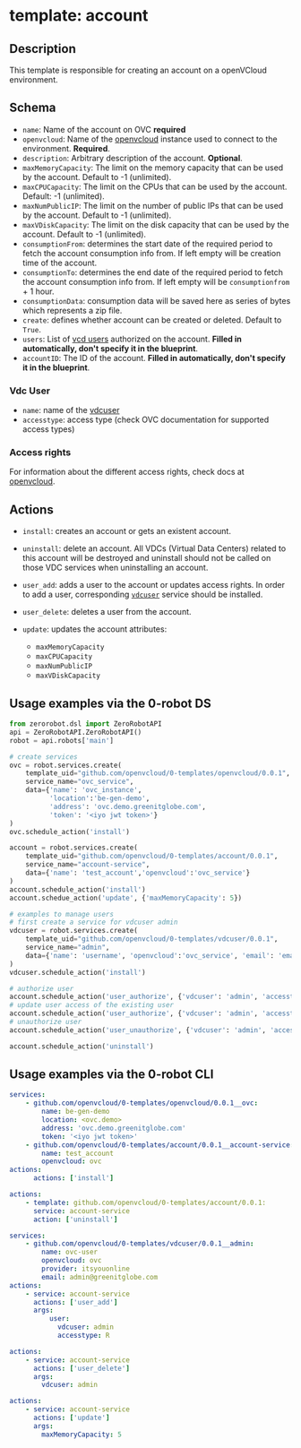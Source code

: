 # template: account

## Description

This template is responsible for creating an account on a openVCloud environment.

## Schema

- `name`: Name of the account on OVC **required**
- `openvcloud`: Name of the [openvcloud](../openvcloud) instance used to connect to the environment.  **Required**.
- `description`: Arbitrary description of the account. **Optional**.
- `maxMemoryCapacity`: The limit on the memory capacity that can be used by the account. Default to -1 (unlimited).
- `maxCPUCapacity`: The limit on the CPUs that can be used by the account. Default: -1 (unlimited).
- `maxNumPublicIP`: The limit on the number of public IPs that can be used by the account. Default to -1 (unlimited).
- `maxVDiskCapacity`: The limit on the disk capacity that can be used by the account. Default to -1 (unlimited).
- `consumptionFrom`: determines the start date of the required period to fetch the account consumption info from. If left empty will be creation time of the account.
- `consumptionTo`: determines the end date of the required period to fetch the account consumption info from. If left empty will be `consumptionfrom` + 1 hour.
- `consumptionData`: consumption data will be saved here as series of bytes which represents a zip file.
- `create`: defines whether account can be created or deleted. Default to `True`.
- `users`: List of [vcd users](#vdc-user)  authorized on the account. **Filled in automatically, don't specify it in the blueprint**.
- `accountID`: The ID of the account. **Filled in automatically, don't specify it in the blueprint**.

### Vdc User

- `name`: name of the [vdcuser](../vdcuser)
- `accesstype`: access type (check OVC documentation for supported access types)

### Access rights

For information about the different access rights, check docs at [openvcloud](https://github.com/0-complexity/openvcloud/blob/2.1.7/docs/EndUserPortal/Authorization/AuthorizationModel.md).

## Actions

- `install`: creates an account or gets an existent account.
- `uninstall`: delete an account. All VDCs (Virtual Data Centers) related to this account will be destroyed and uninstall should not be called on those VDC services when uninstalling an account.
- `user_add`: adds a user to the account or updates access rights. In order to add a user, corresponding [`vdcuser`](#vdc-user) service should be installed.
- `user_delete`: deletes a user from the account.
- `update`: updates the account attributes:

  - `maxMemoryCapacity`
  - `maxCPUCapacity`
  - `maxNumPublicIP`
  - `maxVDiskCapacity`

## Usage examples via the 0-robot DS

``` python
from zerorobot.dsl import ZeroRobotAPI
api = ZeroRobotAPI.ZeroRobotAPI()
robot = api.robots['main']

# create services
ovc = robot.services.create(
    template_uid="github.com/openvcloud/0-templates/openvcloud/0.0.1",
    service_name="ovc_service",
    data={'name': 'ovc_instance',
          'location':'be-gen-demo', 
          'address': 'ovc.demo.greenitglobe.com',
          'token': '<iyo jwt token>'}
)
ovc.schedule_action('install')

account = robot.services.create(
    template_uid="github.com/openvcloud/0-templates/account/0.0.1",
    service_name="account-service",
    data={'name': 'test_account','openvcloud':'ovc_service'}
)
account.schedule_action('install')
account.schedue_action('update', {'maxMemoryCapacity': 5})

# examples to manage users
# first create a service for vdcuser admin
vdcuser = robot.services.create(
    template_uid="github.com/openvcloud/0-templates/vdcuser/0.0.1",
    service_name="admin",
    data={'name': 'username', 'openvcloud':'ovc_service', 'email': 'email@mail.be'}
)
vdcuser.schedule_action('install')

# authorize user
account.schedule_action('user_authorize', {'vdcuser': 'admin', 'accesstype': 'R'})
# update user access of the existing user
account.schedule_action('user_authorize', {'vdcuser': 'admin', 'accesstype': 'W'})
# unauthorize user
account.schedule_action('user_unauthorize', {'vdcuser': 'admin', 'accesstype': 'W'})

account.schedule_action('uninstall')
```

## Usage examples via the 0-robot CLI

```yaml
services:
    - github.com/openvcloud/0-templates/openvcloud/0.0.1__ovc:
        name: be-gen-demo
        location: <ovc.demo>
        address: 'ovc.demo.greenitglobe.com'
        token: '<iyo jwt token>'
    - github.com/openvcloud/0-templates/account/0.0.1__account-service:
        name: test_account
        openvcloud: ovc
actions:
      actions: ['install']
```

```yaml
actions:
    - template: github.com/openvcloud/0-templates/account/0.0.1:
      service: account-service
      action: ['uninstall']
```

```yaml
services:
    - github.com/openvcloud/0-templates/vdcuser/0.0.1__admin:
        name: ovc-user
        openvcloud: ovc
        provider: itsyouonline
        email: admin@greenitglobe.com
actions:
    - service: account-service
      actions: ['user_add']
      args:
          user:
            vdcuser: admin
            accesstype: R
```

```yaml
actions:
    - service: account-service
      actions: ['user_delete']
      args:
        vdcuser: admin
```

```yaml
actions:
    - service: account-service
      actions: ['update']
      args:
        maxMemoryCapacity: 5
```
